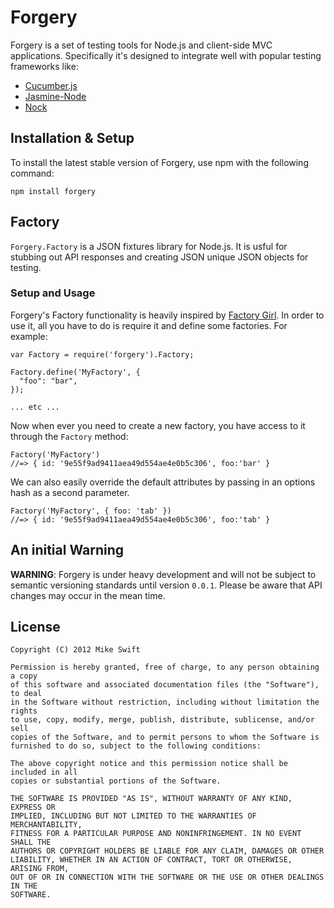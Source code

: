 # Forgery

Forgery is a set of testing tools for Node.js and client-side MVC
applications.  Specifically it's designed to integrate well with
popular testing frameworks like:

 - [Cucumber.js](https://github.com/cucumber/cucumber-js)
 - [Jasmine-Node](https://github.com/mhevery/jasmine-node)
 - [Nock](https://github.com/flatiron/nock)

## Installation & Setup

To install the latest stable version of Forgery, use npm with the following
command:

    npm install forgery

## Factory

`Forgery.Factory` is a JSON fixtures library for Node.js.  It is usful for
stubbing out API responses and creating JSON unique JSON objects for testing.

### Setup and Usage

Forgery's Factory functionality is heavily inspired by [Factory
Girl](https://github.com/thoughtbot/factory_girl).  In order to use it, all
you have to do is require it and define some factories.  For example:

    var Factory = require('forgery').Factory;

    Factory.define('MyFactory', {
      "foo": "bar",
    });

    ... etc ...

Now when ever you need to create a new factory, you have access to it through
the `Factory` method:

    Factory('MyFactory') 
    //=> { id: '9e55f9ad9411aea49d554ae4e0b5c306', foo:'bar' }

We can also easily override the default attributes by passing in an options
hash as a second parameter.

    Factory('MyFactory', { foo: 'tab' }) 
    //=> { id: '9e55f9ad9411aea49d554ae4e0b5c306', foo:'tab' }


## An initial Warning

__WARNING__: Forgery is under heavy development and will not be subject to
semantic versioning standards until version `0.0.1`. Please be aware that API
changes may occur in the mean time.

## License

```
Copyright (C) 2012 Mike Swift

Permission is hereby granted, free of charge, to any person obtaining a copy
of this software and associated documentation files (the "Software"), to deal
in the Software without restriction, including without limitation the rights
to use, copy, modify, merge, publish, distribute, sublicense, and/or sell
copies of the Software, and to permit persons to whom the Software is
furnished to do so, subject to the following conditions:

The above copyright notice and this permission notice shall be included in all
copies or substantial portions of the Software.

THE SOFTWARE IS PROVIDED "AS IS", WITHOUT WARRANTY OF ANY KIND, EXPRESS OR
IMPLIED, INCLUDING BUT NOT LIMITED TO THE WARRANTIES OF MERCHANTABILITY,
FITNESS FOR A PARTICULAR PURPOSE AND NONINFRINGEMENT. IN NO EVENT SHALL THE
AUTHORS OR COPYRIGHT HOLDERS BE LIABLE FOR ANY CLAIM, DAMAGES OR OTHER
LIABILITY, WHETHER IN AN ACTION OF CONTRACT, TORT OR OTHERWISE, ARISING FROM,
OUT OF OR IN CONNECTION WITH THE SOFTWARE OR THE USE OR OTHER DEALINGS IN THE
SOFTWARE.
```
